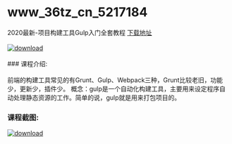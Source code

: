 # www_36tz_cn_5217184
2020最新-项目构建工具Gulp入门全套教程
[下载地址](http://www.36tz.cn/article/5217184 "下载地址")
<br/></br>[![download](http://36tz.cn/muke_img/2020_12_1-116-300x201.png "下载地址")](http://www.36tz.cn/article/5217184 "下载地址")
<br/></br>### 课程介绍:<br/></br>前端的构建工具常见的有Grunt、Gulp、Webpack三种，Grunt比较老旧，功能少，更新少，插件少。
概念：gulp是一个自动化构建工具，主要用来设定程序自动处理静态资源的工作。简单的说，gulp就是用来打包项目的。

### 课程截图:
[![download](http://36tz.cn/muke_img/2020_12_2-106.png "下载地址")](http://www.36tz.cn/article/5217184 "下载地址")
